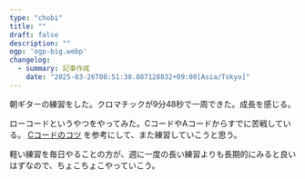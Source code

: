 ```yaml
---
type: "chobi"
title: ""
draft: false
description: ""
ogp: 'ogp-big.webp'
changelog:
  - summary: 記事作成
    date: "2025-03-26T08:51:30.887128832+09:00[Asia/Tokyo]"
---
```


朝ギターの練習をした。クロマチックが9分48秒で一周できた。成長を感じる。

ローコードというやつをやってみた。CコードやAコードからすでに苦戦している。
[Cコードのコツ](https://acousticguitarmagazine.jp/beginners/2024-0606-c-chord/) を参考にして、また練習していこうと思う。

軽い練習を毎日やることの方が、週に一度の長い練習よりも長期的にみると良いはずなので、ちょこちょこやっていこう。
